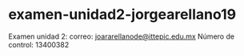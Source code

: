 # examen-unidad2-jorgearellano19
Examen unidad 2:
correo: joararellanode@ittepic.edu.mx
Número de control: 13400382
